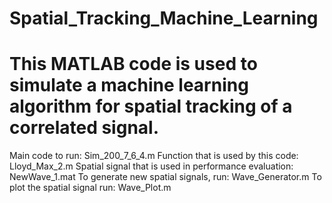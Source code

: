 # Spatial_Tracking_Machine_Learning

# This MATLAB code is used to simulate a machine learning algorithm for spatial tracking of a correlated signal.
Main code to run: Sim_200_7_6_4.m
Function that is used by this code: Lloyd_Max_2.m
Spatial signal that is used in performance evaluation: NewWave_1.mat
To generate new spatial signals, run: Wave_Generator.m
To plot the spatial signal run: Wave_Plot.m
